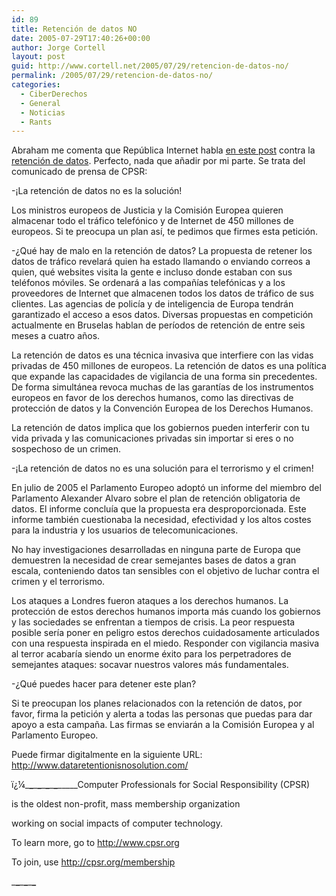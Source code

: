 ```yaml
---
id: 89
title: Retención de datos NO
date: 2005-07-29T17:40:26+00:00
author: Jorge Cortell
layout: post
guid: http://www.cortell.net/2005/07/29/retencion-de-datos-no/
permalink: /2005/07/29/retencion-de-datos-no/
categories:
  - CiberDerechos
  - General
  - Noticias
  - Rants
---
```

Abraham me comenta que República Internet habla [en este post](http://www.republicainternet.com/articulo.php?id=120) contra la [retención de datos](http://www.dataretentionisnosolution.com/). Perfecto, nada que añadir por mi parte. Se trata del comunicado de prensa de CPSR:

-¡La retención de datos no es la solución!

Los ministros europeos de Justicia y la Comisión Europea quieren almacenar todo el tráfico telefónico y de Internet de 450 millones de europeos. Si te preocupa un plan así­, te pedimos que firmes esta petición.

-¿Qué hay de malo en la retención de datos? La propuesta de retener los datos de tráfico revelará quien ha estado llamando o enviando correos a quien, qué websites visita la gente e incluso donde estaban con sus teléfonos móviles. Se ordenará a las compañí­as telefónicas y a los proveedores de Internet que almacenen todos los datos de tráfico de sus clientes. Las agencias de policí­a y de inteligencia de Europa tendrán garantizado el acceso a esos datos. Diversas propuestas en competición actualmente en Bruselas hablan de perí­odos de retención de entre seis meses a cuatro años.

La retención de datos es una técnica invasiva que interfiere con las vidas privadas de 450 millones de europeos. La retención de datos es una polí­tica que expande las capacidades de vigilancia de una forma sin precedentes. De forma simultánea revoca muchas de las garantí­as de los instrumentos europeos en favor de los derechos humanos, como las directivas de protección de datos y la Convención Europea de los Derechos Humanos.
  
La retención de datos implica que los gobiernos pueden interferir con tu vida privada y las comunicaciones privadas sin importar si eres o no sospechoso de un crimen.

-¡La retención de datos no es una solución para el terrorismo y el crimen!

En julio de 2005 el Parlamento Europeo adoptó un informe del miembro del Parlamento Alexander Alvaro sobre el plan de retención obligatoria de datos. El informe concluí­a que la propuesta era desproporcionada. Este informe también cuestionaba la necesidad, efectividad y los altos costes para la industria y los usuarios de telecomunicaciones.

No hay investigaciones desarrolladas en ninguna parte de Europa que demuestren la necesidad de crear semejantes bases de datos a gran escala, conteniendo datos tan sensibles con el objetivo de luchar contra el crimen y el terrorismo.

Los ataques a Londres fueron ataques a los derechos humanos. La protección de estos derechos humanos importa más cuando los gobiernos y las sociedades se enfrentan a tiempos de crisis. La peor respuesta posible serí­a poner en peligro estos derechos cuidadosamente articulados con una respuesta inspirada en el miedo. Responder con vigilancia masiva al terror acabarí­a siendo un enorme éxito para los perpetradores de semejantes ataques: socavar nuestros valores más fundamentales.

-¿Qué puedes hacer para detener este plan?

Si te preocupan los planes relacionados con la retención de datos, por favor, firma la petición y alerta a todas las personas que puedas para dar apoyo a esta campaña. Las firmas se enviarán a la Comisión Europea y al Parlamento Europeo.

Puede firmar digitalmente en la siguiente URL: http://www.dataretentionisnosolution.com/

ï¿¼\___\___\___\___\___\___\___\___\_____Computer Professionals for Social Responsibility (CPSR)
  
is the oldest non-profit, mass membership organization
  
working on social impacts of computer technology.

To learn more, go to http://www.cpsr.org

To join, use http://cpsr.org/membership
  
\___\___\___\___\___\___
